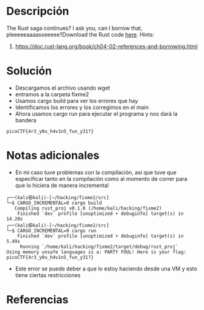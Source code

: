 # Descripción
The Rust saga continues? I ask you, can I borrow that, pleeeeeaaaasseeeee?Download the Rust code [here](https://challenge-files.picoctf.net/c_verbal_sleep/babfbee79718a6363826ba86300173ffde6d81577e9dd07d4130c53a7eecf6c3/fixme2.tar.gz).
Hints:
1. https://doc.rust-lang.org/book/ch04-02-references-and-borrowing.html
# Solución
- Descargamos el archivo usando wget
- entramos a la carpeta fixme2
- Usamos cargo build para ver los errores que hay
- Identificamos los errores y los corregimos en el main
- Ahora usamos cargo run para ejecutar el programa y nos dará la bandera
```
picoCTF{4r3_y0u_h4v1n5_fun_y31?}
```
# Notas adicionales
- En mi caso tuve problemas con la compilación, así que tuve que especificar tanto en la compilación como al momento de correr para que lo hiciera de manera incremental
```
┌──(kali㉿kali)-[~/hacking/fixme2/src]
└─$ CARGO_INCREMENTAL=0 cargo build
   Compiling rust_proj v0.1.0 (/home/kali/hacking/fixme2)
    Finished `dev` profile [unoptimized + debuginfo] target(s) in 14.20s
┌──(kali㉿kali)-[~/hacking/fixme2/src]
└─$ CARGO_INCREMENTAL=0 cargo run
    Finished `dev` profile [unoptimized + debuginfo] target(s) in 5.49s
     Running `/home/kali/hacking/fixme2/target/debug/rust_proj`
Using memory unsafe languages is a: PARTY FOUL! Here is your flag: picoCTF{4r3_y0u_h4v1n5_fun_y31?}

```
- Este error se puede deber a que lo estoy haciendo desde una VM y esto tiene ciertas restricciones
# Referencias
